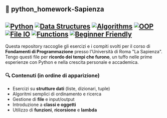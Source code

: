 ## 📘 python\_homework‑Sapienza

[![Python](https://img.shields.io/badge/language-Python-blue?logo=python)]()
[![Data Structures](https://img.shields.io/badge/topic-Data%20Structures-orange)]()
[![Algorithms](https://img.shields.io/badge/topic-Algorithms-lightblue)]()
[![OOP](https://img.shields.io/badge/paradigm-OOP-green)]()
[![File IO](https://img.shields.io/badge/topic-File%20I%2FO-red)]()
[![Functions](https://img.shields.io/badge/topic-Functions-yellowgreen)]()
[![Beginner Friendly](https://img.shields.io/badge/level-Beginner-brightgreen)]()
---
Questa repository raccoglie gli esercizi e i compiti svolti per il corso di **Fondamenti di Programmazione** presso l'Università di Roma "La Sapienza".
Tengo questi file per **ricordo dei tempi che furono**, un tuffo nelle prime esperienze con Python e nella crescita personale e accademica.

### 🔍 Contenuti (in ordine di apparizione)

* Esercizi su **strutture dati** (liste, dizionari, tuple)
* Algoritmi semplici di ordinamento e ricerca
* Gestione di **file** e input/output
* Introduzione a **classi e oggetti**
* Utilizzo di **funzioni**, **ricorsione** e **lambda**
